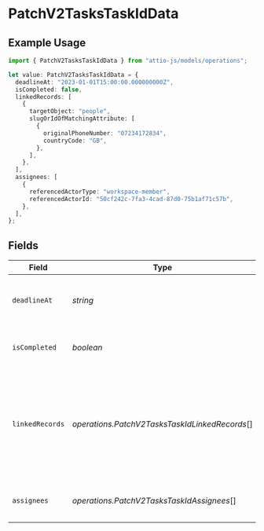 # PatchV2TasksTaskIdData

## Example Usage

```typescript
import { PatchV2TasksTaskIdData } from "attio-js/models/operations";

let value: PatchV2TasksTaskIdData = {
  deadlineAt: "2023-01-01T15:00:00.000000000Z",
  isCompleted: false,
  linkedRecords: [
    {
      targetObject: "people",
      slugOrIdOfMatchingAttribute: [
        {
          originalPhoneNumber: "07234172834",
          countryCode: "GB",
        },
      ],
    },
  ],
  assignees: [
    {
      referencedActorType: "workspace-member",
      referencedActorId: "50cf242c-7fa3-4cad-87d0-75b1af71c57b",
    },
  ],
};
```

## Fields

| Field                                                                                                              | Type                                                                                                               | Required                                                                                                           | Description                                                                                                        | Example                                                                                                            |
| ------------------------------------------------------------------------------------------------------------------ | ------------------------------------------------------------------------------------------------------------------ | ------------------------------------------------------------------------------------------------------------------ | ------------------------------------------------------------------------------------------------------------------ | ------------------------------------------------------------------------------------------------------------------ |
| `deadlineAt`                                                                                                       | *string*                                                                                                           | :heavy_minus_sign:                                                                                                 | The deadline of the task, in ISO 8601 format.                                                                      | 2023-01-01T15:00:00.000000000Z                                                                                     |
| `isCompleted`                                                                                                      | *boolean*                                                                                                          | :heavy_minus_sign:                                                                                                 | Whether the task has been completed.                                                                               | false                                                                                                              |
| `linkedRecords`                                                                                                    | *operations.PatchV2TasksTaskIdLinkedRecords*[]                                                                     | :heavy_minus_sign:                                                                                                 | Records linked to the task. Creating record links within task content text is not possible via the API at present. |                                                                                                                    |
| `assignees`                                                                                                        | *operations.PatchV2TasksTaskIdAssignees*[]                                                                         | :heavy_minus_sign:                                                                                                 | Workspace members assigned to this task.                                                                           |                                                                                                                    |